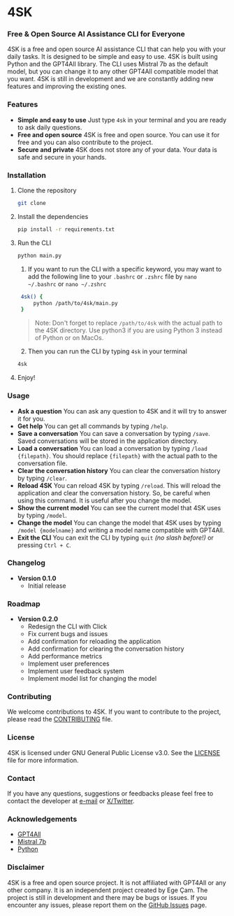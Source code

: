 # 4SK

### Free & Open Source AI Assistance CLI for Everyone

4SK is a free and open source AI assistance CLI that can help you with your daily tasks. It is designed to be simple and easy to use. 4SK is built using Python and the GPT4All library. The CLI uses Mistral 7b as the default model, but you can change it to any other GPT4All compatible model that you want.
4SK is still in development and we are constantly adding new features and improving the existing ones.

### Features

- **Simple and easy to use**
  Just type `4sk` in your terminal and you are ready to ask daily questions.
- **Free and open source**
  4SK is free and open source. You can use it for free and you can also contribute to the project.
- **Secure and private**
  4SK does not store any of your data. Your data is safe and secure in your hands.

### Installation

1. Clone the repository
   ```sh
   git clone
   ```
2. Install the dependencies
   ```sh
   pip install -r requirements.txt
   ```
3. Run the CLI

   ```sh
   python main.py
   ```

   1. If you want to run the CLI with a specific keyword, you may want to add the following line to your `.bashrc` or `.zshrc` file by `nano ~/.bashrc` or `nano ~/.zshrc`

   ```sh
    4sk() {
        python /path/to/4sk/main.py
    }
   ```

   > Note: Don't forget to replace `/path/to/4sk` with the actual path to the 4SK directory. Use python3 if you are using Python 3 instead of Python or on MacOs.

   2. Then you can run the CLI by typing `4sk` in your terminal

   ```sh
   4sk
   ```

4. Enjoy!

### Usage

- **Ask a question**
  You can ask any question to 4SK and it will try to answer it for you.
- **Get help**
  You can get all commands by typing `/help`.
- **Save a conversation**
  You can save a conversation by typing `/save`. Saved conversations will be stored in the application directory.
- **Load a conversation**
  You can load a conversation by typing `/load {filepath}`. You should replace `{filepath}` with the actual path to the conversation file.
- **Clear the conversation history**
  You can clear the conversation history by typing `/clear`.
- **Reload 4SK**
  You can reload 4SK by typing `/reload`. This will reload the application and clear the conversation history. So, be careful when using this command. It is useful after you change the model.
- **Show the current model**
  You can see the current model that 4SK uses by typing `/model`.
- **Change the model**
  You can change the model that 4SK uses by typing `/model {modelname}` and writing a model name compatible with GPT4All.
- **Exit the CLI**
  You can exit the CLI by typing `quit` _(no slash before!)_ or pressing `Ctrl + C`.

### Changelog

- **Version 0.1.0**
  - Initial release

### Roadmap

- **Version 0.2.0**
  - Redesign the CLI with Click
  - Fix current bugs and issues
  - Add confirmation for reloading the application
  - Add confirmation for clearing the conversation history
  - Add performance metrics
  - Implement user preferences
  - Implement user feedback system
  - Implement model list for changing the model

### Contributing

We welcome contributions to 4SK. If you want to contribute to the project, please read the [CONTRIBUTING](CONTRIBUTING.md) file.

### License

4SK is licensed under GNU General Public License v3.0. See the [LICENSE](LICENSE) file for more information.

### Contact

If you have any questions, suggestions or feedbacks please feel free to contact the developer at [e-mail](mailto:egecam000@gmail.com) or [X/Twitter](https://twitter.com/egecamdev).

### Acknowledgements

- [GPT4All](https://gpt4all.com)
- [Mistral 7b](https://gpt4all.com/models/mistral-7b)
- [Python](https://www.python.org)

### Disclaimer

4SK is a free and open source project. It is not affiliated with GPT4All or any other company. It is an independent project created by Ege Çam. The project is still in development and there may be bugs or issues. If you encounter any issues, please report them on the [GitHub Issues](https://github.com/egecam/4sk/issues) page.
